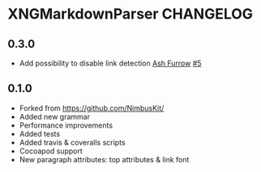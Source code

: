 # XNGMarkdownParser CHANGELOG

## 0.3.0

* Add possibility to disable link detection
  [Ash Furrow](https://github.com/ashfurrow) [#5](https://github.com/xing/XNGMarkdownParser/pull/5)

## 0.1.0

* Forked from https://github.com/NimbusKit/
* Added new grammar
* Performance improvements
* Added tests
* Added travis & coveralls scripts
* Cocoapod support
* New paragraph attributes: top attributes & link font
